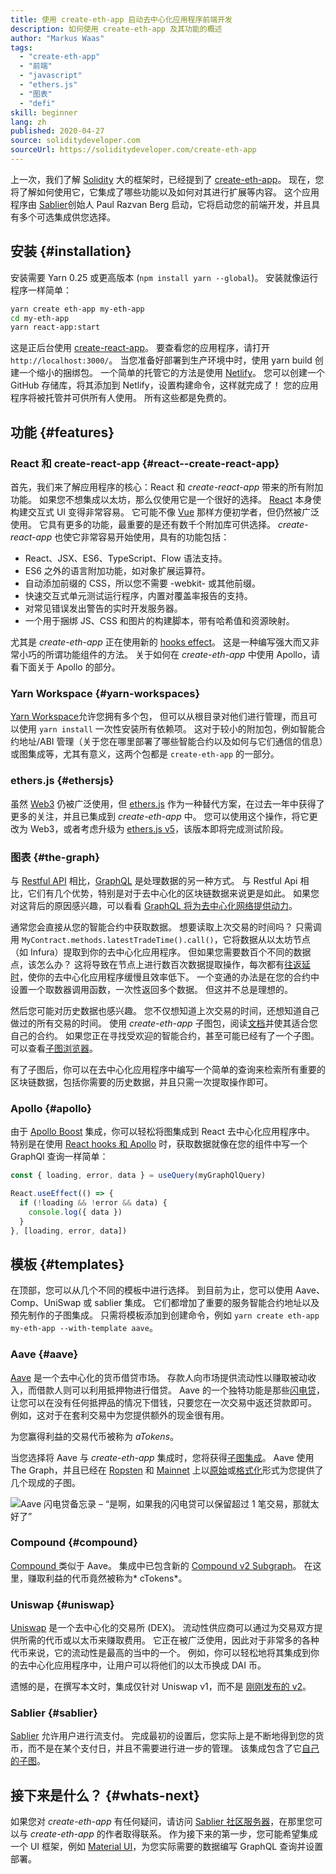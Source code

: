 ```yaml
---
title: 使用 create-eth-app 启动去中心化应用程序前端开发
description: 如何使用 create-eth-app 及其功能的概述
author: "Markus Waas"
tags:
  - "create-eth-app"
  - "前端"
  - "javascript"
  - "ethers.js"
  - "图表"
  - "defi"
skill: beginner
lang: zh
published: 2020-04-27
source: soliditydeveloper.com
sourceUrl: https://soliditydeveloper.com/create-eth-app
---
```


上一次，我们了解 [Solidity](https://soliditydeveloper.com/solidity-overview-2020) 大的框架时，已经提到了 [create-eth-app](https://github.com/PaulRBerg/create-eth-app)。 现在，您将了解如何使用它，它集成了哪些功能以及如何对其进行扩展等内容。 这个应用程序由 [Sablier](http://sablier.com/)创始人 Paul Razvan Berg 启动，它将启动您的前端开发，并且具有多个可选集成供您选择。

## 安装 {#installation}

安装需要 Yarn 0.25 或更高版本 (`npm install yarn --global`)。 安装就像运行程序一样简单：

```bash
yarn create eth-app my-eth-app
cd my-eth-app
yarn react-app:start
```

这是正后台使用 [create-react-app](https://github.com/facebook/create-react-app)。 要查看您的应用程序，请打开 `http://localhost:3000/`。 当您准备好部署到生产环境中时，使用 yarn build 创建一个缩小的捆绑包。 一个简单的托管它的方法是使用 [ Netlify](https://www.netlify.com/)。 您可以创建一个 GitHub 存储库，将其添加到 Netlify，设置构建命令，这样就完成了！ 您的应用程序将被托管并可供所有人使用。 所有这些都是免费的。

## 功能 {#features}

### React 和 create-react-app {#react--create-react-app}

首先，我们来了解应用程序的核心：React 和 _create-react-app_ 带来的所有附加功能。 如果您不想集成以太坊，那么仅使用它是一个很好的选择。 [React](https://reactjs.org/) 本身使构建交互式 UI 变得非常容易。 它可能不像 [Vue](https://vuejs.org/) 那样方便初学者，但仍然被广泛使用。 它具有更多的功能，最重要的是还有数千个附加库可供选择。 _create-react-app_ 也使它非常容易开始使用，具有的功能包括：

- React、JSX、ES6、TypeScript、Flow 语法支持。
- ES6 之外的语言附加功能，如对象扩展运算符。
- 自动添加前缀的 CSS，所以您不需要 -webkit- 或其他前缀。
- 快速交互式单元测试运行程序，内置对覆盖率报告的支持。
- 对常见错误发出警告的实时开发服务器。
- 一个用于捆绑 JS、CSS 和图片的构建脚本，带有哈希值和资源映射。

尤其是 _create-eth-app_ 正在使用新的 [hooks effect](https://reactjs.org/docs/hooks-effect.html)。 这是一种编写强大而又非常小巧的所谓功能组件的方法。 关于如何在 _create-eth-app_ 中使用 Apollo，请看下面关于 Apollo 的部分。

### Yarn Workspace {#yarn-workspaces}

[Yarn Workspace](https://classic.yarnpkg.com/en/docs/workspaces/)允许您拥有多个包， 但可以从根目录对他们进行管理，而且可以使用 `yarn install` 一次性安装所有依赖项。 这对于较小的附加包，例如智能合约地址/ABI 管理（关于您在哪里部署了哪些智能合约以及如何与它们通信的信息）或图集成等，尤其有意义，这两个包都是 `create-eth-app` 的一部分。

### ethers.js {#ethersjs}

虽然 [Web3](https://docs.web3js.org/) 仍被广泛使用，但 [ethers.js](https://docs.ethers.io/) 作为一种替代方案，在过去一年中获得了更多的关注，并且已集成到 _create-eth-app_ 中。 您可以使用这个操作，将它更改为 Web3，或者考虑升级为 [ethers.js v5](https://docs-beta.ethers.io/)，该版本即将完成测试阶段。

### 图表 {#the-graph}

与 [Restful API](https://restfulapi.net/) 相比，[GraphQL](https://graphql.org/) 是处理数据的另一种方式。 与 Restful Api 相比，它们有几个优势，特别是对于去中心化的区块链数据来说更是如此。 如果您对这背后的原因感兴趣，可以看看 [GraphQL 将为去中心化网络提供动力](https://medium.com/graphprotocol/graphql-will-power-the-decentralized-web-d7443a69c69a)。

通常您会直接从您的智能合约中获取数据。 想要读取上次交易的时间吗？ 只需调用 `MyContract.methods.latestTradeTime().call()`，它将数据从以太坊节点（如 Infura）提取到你的去中心化应用程序。 但如果您需要数百个不同的数据点，该怎么办？ 这将导致在节点上进行数百次数据提取操作，每次都有[往返延时](https://wikipedia.org/wiki/Round-trip_delay_time)，使你的去中心化应用程序缓慢且效率低下。 一个变通的办法是在您的合约中设置一个取数器调用函数，一次性返回多个数据。 但这并不总是理想的。

然后您可能对历史数据也感兴趣。 您不仅想知道上次交易的时间，还想知道自己做过的所有交易的时间。 使用 _create-eth-app_ 子图包，阅读[文档](https://thegraph.com/docs/en/subgraphs/developing/creating/starting-your-subgraph)并使其适合您自己的合约。 如果您正在寻找受欢迎的智能合约，甚至可能已经有了一个子图。 可以查看[子图浏览器](https://thegraph.com/explorer/)。

有了子图后，你可以在去中心化应用程序中编写一个简单的查询来检索所有重要的区块链数据，包括你需要的历史数据，并且只需一次提取操作即可。

### Apollo {#apollo}

由于 [Apollo Boost](https://www.apollographql.com/docs/react/get-started/) 集成，你可以轻松将图集成到 React 去中心化应用程序中。 特别是在使用 [React hooks 和 Apollo](https://www.apollographql.com/blog/apollo-client-now-with-react-hooks-676d116eeae2) 时，获取数据就像在您的组件中写一个 GraphQl 查询一样简单：

```js
const { loading, error, data } = useQuery(myGraphQlQuery)

React.useEffect(() => {
  if (!loading && !error && data) {
    console.log({ data })
  }
}, [loading, error, data])
```

## 模板 {#templates}

在顶部，您可以从几个不同的模板中进行选择。 到目前为止，您可以使用 Aave、Comp、UniSwap 或 sablier 集成。 它们都增加了重要的服务智能合约地址以及预先制作的子图集成。 只需将模板添加到创建命令，例如 `yarn create eth-app my-eth-app --with-template aave`。

### Aave {#aave}

[Aave](https://aave.com/) 是一个去中心化的货币借贷市场。 存款人向市场提供流动性以赚取被动收入，而借款人则可以利用抵押物进行借贷。 Aave 的一个独特功能是那些[闪电贷](https://docs.aave.com/developers/guides/flash-loans)，让您可以在没有任何抵押品的情况下借钱，只要您在一次交易中返还贷款即可。 例如，这对于在套利交易中为您提供额外的现金很有用。

为您赢得利益的交易代币被称为 _aTokens_。

当您选择将 Aave 与 _create-eth-app_ 集成时，您将获得[子图集成](https://docs.aave.com/developers/getting-started/using-graphql)。 Aave 使用 The Graph，并且已经在 [Ropsten](https://thegraph.com/explorer/subgraph/aave/protocol-ropsten) 和 [Mainnet](https://thegraph.com/explorer/subgraph/aave/protocol) 上以[原始](https://thegraph.com/explorer/subgraph/aave/protocol-raw)或[格式化](https://thegraph.com/explorer/subgraph/aave/protocol)形式为您提供了几个现成的子图。

![Aave 闪电贷备忘录 – “是啊，如果我的闪电贷可以保留超过 1 笔交易，那就太好了”](./flashloan-meme.png)

### Compound {#compound}

[ Compound ](https://compound.finance/) 类似于 Aave。 集成中已包含新的 [Compound v2 Subgraph](https://medium.com/graphprotocol/https-medium-com-graphprotocol-compound-v2-subgraph-highlight-a5f38f094195)。 在这里，赚取利益的代币竟然被称为* cTokens*。

### Uniswap {#uniswap}

[Uniswap](https://uniswap.exchange/) 是一个去中心化的交易所 (DEX)。 流动性供应商可以通过为交易双方提供所需的代币或以太币来赚取费用。 它正在被广泛使用，因此对于非常多的各种代币来说，它的流动性是最高的当中的一个。 例如，你可以轻松地将其集成到你的去中心化应用程序中，让用户可以将他们的以太币换成 DAI 币。

遗憾的是，在撰写本文时，集成仅针对 Uniswap v1，而不是 [刚刚发布的 v2](https://uniswap.org/blog/uniswap-v2/)。

### Sablier {#sablier}

[Sablier](https://sablier.com/) 允许用户进行流支付。 完成最初的设置后，您实际上是不断地得到您的货币，而不是在某个支付日，并且不需要进行进一步的管理。 该集成包含了它[自己的子图](https://thegraph.com/explorer/subgraph/sablierhq/sablier)。

## 接下来是什么？ {#whats-next}

如果您对 _create-eth-app_ 有任何疑问，请访问 [Sablier 社区服务器](https://discord.gg/bsS8T47)，在那里您可以与 _create-eth-app_ 的作者取得联系。 作为接下来的第一步，您可能希望集成一个 UI 框架，例如 [Material UI](https://material-ui.com/)，为您实际需要的数据编写 GraphQL 查询并设置部署。
